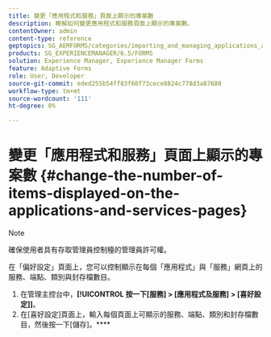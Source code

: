 ```yaml
---
title: 變更「應用程式和服務」頁面上顯示的專案數
description: 瞭解如何變更應用程式和服務頁面上顯示的專案數。
contentOwner: admin
content-type: reference
geptopics: SG_AEMFORMS/categories/importing_and_managing_applications_and_archives
products: SG_EXPERIENCEMANAGER/6.5/FORMS
solution: Experience Manager, Experience Manager Forms
feature: Adaptive Forms
role: User, Developer
source-git-commit: eded255b54ff83f60f73cece8824c778d3a87680
workflow-type: tm+mt
source-wordcount: '111'
ht-degree: 0%

---
```


# 變更「應用程式和服務」頁面上顯示的專案數 {#change-the-number-of-items-displayed-on-the-applications-and-services-pages}

>[!NOTE]
> 
> 確保使用者具有存取管理員控制檯的管理員許可權。

在「偏好設定」頁面上，您可以控制顯示在每個「應用程式」與「服務」網頁上的服務、端點、類別與封存檔數目。

1. 在管理主控台中，**[!UICONTROL 按一下[服務] > [應用程式及服務] > [喜好設定]]**。
1. 在[喜好設定]頁面上，輸入每個頁面上可顯示的服務、端點、類別和封存檔數目，然後按一下[儲存]。****
